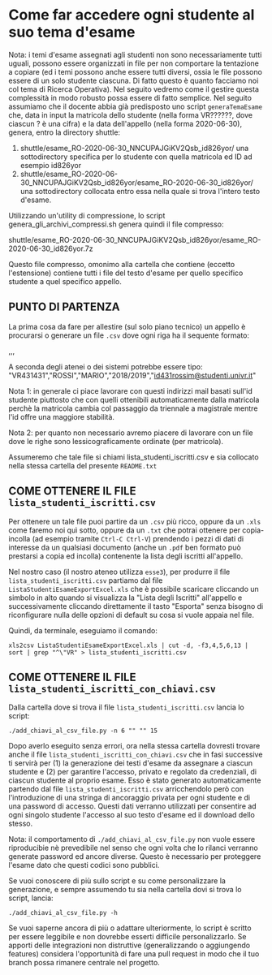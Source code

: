 # Come far accedere ogni studente al suo tema d'esame

Nota: i temi d'esame assegnati agli studenti non sono necessariamente tutti uguali, possono essere organizzati in file per non comportare la tentazione a copiare (ed i temi possono anche essere tutti diversi, ossia le file possono essere di un solo studente ciascuna. Di fatto questo è quanto facciamo noi col tema di Ricerca Operativa). Nel seguito vedremo come il gestire questa complessità in modo robusto possa essere di fatto semplice.
Nel seguito assumiamo che il docente abbia già predisposto uno script `generaTemaEsame` che, data in input la matricola dello studente (nella forma VR??????, dove ciascun ? è una cifra) e la data dell'appello (nella forma 2020-06-30), genera, entro la directory shuttle:

1. shuttle/esame_RO-2020-06-30_NNCUPAJGiKV2Qsb_id826yor/  una sottodirectory specifica per lo studente con quella matricola ed ID ad esempio id826yor
2. shuttle/esame_RO-2020-06-30_NNCUPAJGiKV2Qsb_id826yor/esame_RO-2020-06-30_id826yor/ una sottodirectory collocata entro essa nella quale si trova l'intero testo d'esame.

Utilizzando un'utility di compressione, lo script genera_gli_archivi_compressi.sh genera quindi il file compresso:

shuttle/esame_RO-2020-06-30_NNCUPAJGiKV2Qsb_id826yor/esame_RO-2020-06-30_id826yor.7z

Questo file compresso, omonimo alla cartella che contiene (eccetto l'estensione) contiene tutti i file del testo d'esame per quello specifico studente a quel specifico appello. 

## PUNTO DI PARTENZA

La prima cosa da fare per allestire (sul solo piano tecnico) un appello è procurarsi o generare un file `.csv` dove ogni riga ha il sequente formato:

<matricola>,<cognome>,<nome>,<anno accademico di frequenza><indirizzo>

A seconda degli atenei o dei sistemi potrebbe essere tipo:
"VR431431","ROSSI","MARIO","2018/2019","id431rossim@studenti.univr.it"

Nota 1: in generale ci piace lavorare con questi indirizzi mail basati sull'id studente piuttosto che con quelli ottenibili automaticamente dalla matricola perchè la matricola cambia col passaggio da triennale a magistrale mentre l'id offre una maggiore stabilità.

Nota 2: per quanto non necessario avremo piacere di lavorare con un file dove le righe sono lessicograficamente ordinate (per matricola).

Assumeremo che tale file si chiami lista_studenti_iscritti.csv e sia collocato nella stessa cartella del presente `README.txt`

## COME OTTENERE IL FILE `lista_studenti_iscritti.csv`

Per ottenere un tale file puoi partire da un `.csv` più ricco, oppure da un `.xls` come faremo noi quì sotto, oppure da un `.txt` che potrai ottenere per copia-incolla (ad esempio tramite `Ctrl-C Ctrl-V`) prendendo i pezzi di dati di interesse da un qualsiasi documento (anche un `.pdf` ben formato può prestarsi a copia ed incolla) contenente la lista degli iscritti all'appello.


Nel nostro caso (il nostro ateneo utilizza `esse3`), per produrre il file `lista_studenti_iscritti.csv` partiamo dal file `ListaStudentiEsameExportExcel.xls` che è possibile scaricare cliccando un simbolo in alto quando si visualizza la "Lista degli Iscritti" all'appello e successivamente cliccando direttamente il tasto "Esporta" senza bisogno di riconfigurare nulla delle opzioni di default su cosa si vuole appaia nel file.

Quindi, da terminale, eseguiamo il comando:

```
xls2csv ListaStudentiEsameExportExcel.xls | cut -d, -f3,4,5,6,13 | sort | grep "^\"VR" > lista_studenti_iscritti.csv
```

## COME OTTENERE IL FILE `lista_studenti_iscritti_con_chiavi.csv`

Dalla cartella dove si trova il file `lista_studenti_iscritti.csv` lancia lo script:

```
./add_chiavi_al_csv_file.py -n 6 "" "" 15
```

Dopo averlo eseguito senza errori, ora nella stessa cartella dovresti trovare anche il file `lista_studenti_iscritti_con_chiavi.csv` che in fasi successive ti servirà per (1) la generazione dei testi d'esame da assegnare a ciascun studente e (2) per garantire l'accesso, privato e regolato da credenziali, di ciascun studente al proprio esame.
Esso è stato generato automaticamente partendo dal file `lista_studenti_iscritti.csv` arricchendolo però con l'introduzione di una stringa di ancoraggio privata per ogni studente e di una password di accesso. Questi dati verranno utilizzati per consentire ad ogni singolo studente l'accesso al suo testo d'esame ed il download dello stesso.

Nota: il comportamento di `./add_chiavi_al_csv_file.py` non vuole essere riproducibie nè prevedibile nel senso che ogni volta che lo rilanci verranno generate password ed ancore diverse. Questo è necessario per proteggere l'esame dato che questi codici sono pubblici.

Se vuoi conoscere di più sullo script e su come personalizzare la generazione, e sempre assumendo tu sia nella cartella dovi si trova lo script, lancia:

```
./add_chiavi_al_csv_file.py -h
```

Se vuoi saperne ancora di più o adattare ulteriormente, lo script è scritto per essere leggibile e non dovrebbe esserti difficile personalizzarlo. Se apporti delle integrazioni non distruttive (generalizzando o aggiungendo features) considera l'opportunità di fare una pull request in modo che il tuo branch possa rimanere centrale nel progetto. 
